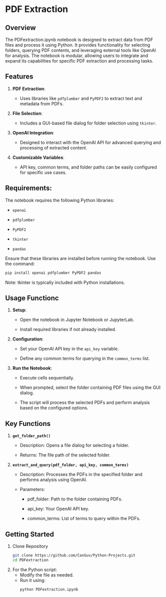 # PDF Extraction

## Overview
The PDFextraction.ipynb notebook is designed to extract data from PDF files and process it using Python. It provides functionality for selecting folders, querying PDF contents, and leveraging external tools like OpenAI for analysis. The notebook is modular, allowing users to integrate and expand its capabilities for specific PDF extraction and processing tasks.

## Features

1. **PDF Extraction**:

    - Uses libraries like `pdfplumber` and `PyPDF2` to extract text and metadata from PDFs.

2. **File Selection**:

    - Includes a GUI-based file dialog for folder selection using `tkinter`.

3. **OpenAI Integration**:

    - Designed to interact with the OpenAI API for advanced querying and processing of extracted content.

4. **Customizable Variables**:

    - API key, common terms, and folder paths can be easily configured for specific use cases.

## Requirements:

The notebook requires the following Python libraries:

 - `openai`

 - `pdfplumber`

 - `PyPDF2`

 - `tkinter`

 - `pandas`

Ensure that these libraries are installed before running the notebook. Use the command:
```bash
pip install openai pdfplumber PyPDF2 pandas
```
Note: tkinter is typically included with Python installations.

## Usage Functionc

1. **Setup**:

      - Open the notebook in Jupyter Notebook or JupyterLab.

      - Install required libraries if not already installed.

2. **Configuration**:

      - Set your OpenAI API key in the `api_key` variable.

      - Define any common terms for querying in the `common_terms` list.

3. **Run the Notebook**:

      - Execute cells sequentially.

      - When prompted, select the folder containing PDF files using the GUI dialog.

      - The script will process the selected PDFs and perform analysis based on the configured options.

## Key Functions

1. **`get_folder_path()`**

      - Description: Opens a file dialog for selecting a folder.

      - Returns: The file path of the selected folder.

2. **`extract_and_query(pdf_folder, api_key, common_terms)`**

     - Description: Processes the PDFs in the specified folder and performs analysis using OpenAI.

     - Parameters:

        - pdf_folder: Path to the folder containing PDFs.

        - api_key: Your OpenAI API key.

        - common_terms: List of terms to query within the PDFs.

## Getting Started
1. Clone Repository
   ```bash
   git clone https://github.com/CanGuv/Python-Projects.git
   cd PDFextraction
   ```
2. For the Python script:
   - Modify the file as needed.
   - Run it using:
     ```bash
     python PDFextraction.ipynb
     ```


